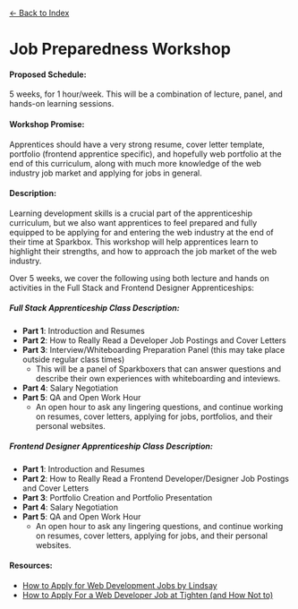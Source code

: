 [← Back to Index](../index.md)

# Job Preparedness Workshop

#### **Proposed Schedule**:
5 weeks, for 1 hour/week. This will be a combination of lecture, panel, and hands-on learning sessions.

#### **Workshop Promise**:
Apprentices should have a very strong resume, cover letter template, portfolio (frontend apprentice specific), and hopefully web portfolio at the end of this curriculum, along with much more knowledge of the web industry job market and applying for jobs in general.

#### **Description**:
Learning development skills is a crucial part of the apprenticeship curriculum, but we also want apprentices to feel prepared and fully equipped to be applying for and entering the web industry at the end of their time at Sparkbox. This workshop will help apprentices learn to highlight their strengths, and how to approach the job market of the web industry.

Over 5 weeks, we cover the following using both lecture and hands on activities in the Full Stack and Frontend Designer Apprenticeships:

##### Full Stack Apprenticeship Class Description:
  * **Part 1**: Introduction and Resumes
  * **Part 2**: How to Really Read a Developer Job Postings and Cover Letters
  * **Part 3**: Interview/Whiteboarding Preparation Panel (this may take place outside regular class times)
      * This will be a panel of Sparkboxers that can answer questions and describe their own experiences with whiteboarding and inteviews.
  * **Part 4**: Salary Negotiation
  * **Part 5**: QA and Open Work Hour
      * An open hour to ask any lingering questions, and continue working on resumes, cover letters, applying for jobs, portfolios, and their personal websites.


##### Frontend Designer Apprenticeship Class Description:
  * **Part 1**: Introduction and Resumes
  * **Part 2**: How to Really Read a Frontend Developer/Designer Job Postings and Cover Letters
  * **Part 3**: Portfolio Creation and Portfolio Presentation
  * **Part 4**: Salary Negotiation
  * **Part 5**: QA and Open Work Hour
      * An open hour to ask any lingering questions, and continue working on resumes, cover letters, applying for jobs, and their personal websites.

#### **Resources:**
* [How to Apply for Web Development Jobs by Lindsay](https://seesparkbox.com/foundry/how_to_apply_for_web_development_jobs)
* [How to Apply For a Web Developer Job at Tighten (and How Not to)](https://mattstauffer.com/blog/how-to-apply-for-a-web-developer-job-at-tighten-and-how-not-to/)
